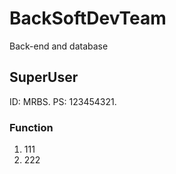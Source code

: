 # BackSoftDevTeam
 Back-end and database
## SuperUser
ID: MRBS.
PS: 123454321.
### Function
1. 111
2. 222
